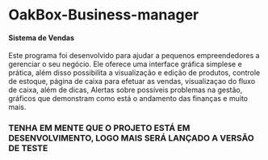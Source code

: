 # OakBox-Business-manager
#### Sistema de Vendas


Este programa foi desenvolvido para ajudar a pequenos empreendedores a gerenciar o seu negócio. Ele oferece uma interface gráfica simplese e prática, além disso possibilita a visualização e edição de produtos, controle de estoque, página de caixa para efetuar as vendas, visualizaçao do fluxo de caixa, além de dicas, Alertas sobre possíveis problemas na gestão, gráficos que demonstram como está o andamento das finanças e muito mais.


### TENHA EM MENTE QUE O PROJETO ESTÁ EM DESENVOLVIMENTO, LOGO MAIS SERÁ LANÇADO A VERSÃO DE TESTE 
